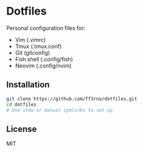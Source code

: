 # Dotfiles

Personal configuration files for:
- Vim (.vimrc)
- Tmux (.tmux.conf)
- Git (gitconfig)
- Fish shell (.config/fish)
- Neovim (.config/nvim)

## Installation

```bash
git clone https://github.com/ff3rno/dotfiles.git
cd dotfiles
# Use stow or manual symlinks to set up
```

## License

MIT
